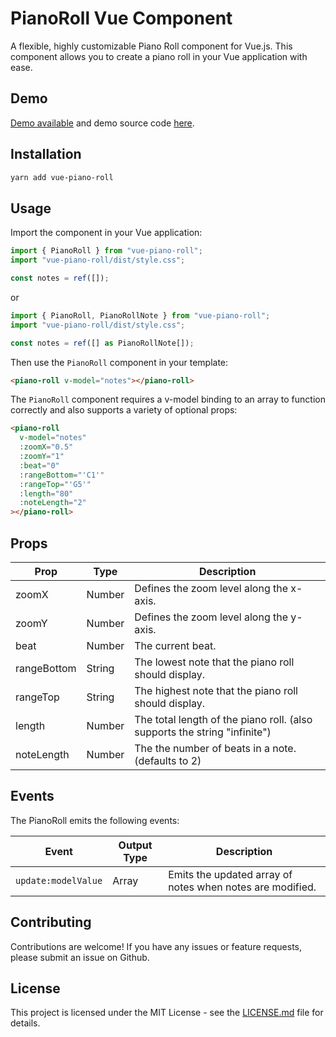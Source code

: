 # PianoRoll Vue Component

A flexible, highly customizable Piano Roll component for Vue.js. This component allows you to create a piano roll in your Vue application with ease.

## Demo

[Demo available](https://vue-piano-roll.netlify.app/) and demo source code [here](https://github.com/howardah/vue-piano-roll-demo).

## Installation

```bash
yarn add vue-piano-roll
```

## Usage

Import the component in your Vue application:

```javascript
import { PianoRoll } from "vue-piano-roll";
import "vue-piano-roll/dist/style.css";

const notes = ref([]);
```

or

```typescript
import { PianoRoll, PianoRollNote } from "vue-piano-roll";
import "vue-piano-roll/dist/style.css";

const notes = ref([] as PianoRollNote[]);
```

Then use the `PianoRoll` component in your template:

```html
<piano-roll v-model="notes"></piano-roll>
```

The `PianoRoll` component requires a v-model binding to an array to function correctly and also supports a variety 
of optional props:

```html
<piano-roll
  v-model="notes"
  :zoomX="0.5"
  :zoomY="1"
  :beat="0"
  :rangeBottom="'C1'"
  :rangeTop="'G5'"
  :length="80"
  :noteLength="2"
></piano-roll>
```

## Props

| Prop          | Type   | Description                                                                                   |
| ------------- | ------ | --------------------------------------------------------------------------------------------- |
| zoomX         | Number | Defines the zoom level along the x-axis.                                                      |
| zoomY         | Number | Defines the zoom level along the y-axis.                                                      |
| beat          | Number | The current beat.                                                                             |
| rangeBottom   | String | The lowest note that the piano roll should display.                                           |
| rangeTop      | String | The highest note that the piano roll should display.                                          |
| length        | Number | The total length of the piano roll. (also supports the string "infinite")                     |
| noteLength    | Number | The the number of beats in a note. (defaults to 2)                                            |

## Events

The PianoRoll emits the following events:

| Event               | Output Type   | Description                                               |
| ------------------- | ------------- | --------------------------------------------------------- |
| `update:modelValue` | Array         | Emits the updated array of notes when notes are modified. |

## Contributing

Contributions are welcome! If you have any issues or feature requests, please submit an issue on Github.

## License

This project is licensed under the MIT License - see the [LICENSE.md](LICENSE.md) file for details.
